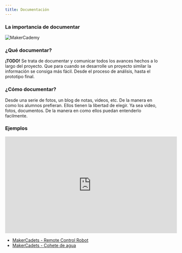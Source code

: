 ```yaml
---
title: Documentación
---
```


### La importancia de documentar

![MakerCademy]({{site.baseurl}}/img/documentación.png)

### ¿Qué documentar?
**¡TODO!** Se trata de documentar y comunicar todos los avances hechos a lo largo del proyecto.
Que para cuando se desarrolle un proyecto similar la información se consiga más fácil.
Desde el proceso de análisis, hasta el prototipo final. 

### ¿Cómo documentar?
Desde una serie de fotos, un blog de notas, videos, etc. De la manera en como los alumnos prefieran. Ellos tienen la libertad de
elegir. Ya sea video, fotos, documentos. De la manera en como ellos puedan
entenderlo facilmente.

### Ejemplos

<iframe width = "560" height = "315" src = "https://www.youtube.com/embed/v=8OdeeDrPgCA" frameborder = "0" allowfullscreen> </iframe>

* [MakerCadets - Remote Control Robot](https://www.youtube.com/watch?v=Ee2BMm8B5Jo)
* [MakerCadets - Cohete de agua](https://www.youtube.com/watch?v=zwTUg1D0f7Y)
